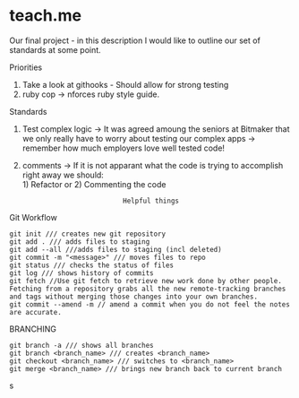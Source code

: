 # teach.me
Our final project - in this description I would like to outline our set of standards at some point.

Priorities
1) Take a look at githooks - Should allow for strong testing 
2) ruby cop -> nforces ruby style guide. 

Standards 

1. Test complex logic -> It was agreed amoung the seniors at Bitmaker that we only really have to worry about testing our complex apps -> remember how much employers love well tested code! 

2. comments -> If it is not apparant what the code is trying to accomplish right away we should:  
           1) Refactor
                or 
           2) Commenting the code



                                Helpful things 

Git Workflow

    git init /// creates new git repository
    git add . /// adds files to staging
    git add --all ///adds files to staging (incl deleted) 
    git commit -m "<message>" /// moves files to repo
    git status /// checks the status of files
    git log /// shows history of commits
    git fetch //Use git fetch to retrieve new work done by other people. Fetching from a repository grabs all the new remote-tracking branches and tags without merging those changes into your own branches.
    git commit --amend -m // amend a commit when you do not feel the notes are accurate. 

BRANCHING 

    git branch -a /// shows all branches
    git branch <branch_name> /// creates <branch_name>
    git checkout <branch_name> /// switches to <branch_name>
    git merge <branch_name> /// brings new branch back to current branch
s

